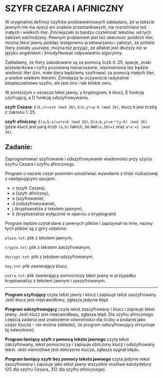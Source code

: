 # SZYFR CEZARA I AFINICZNY


W oryginalnej definicji szyfrów podstawieniowych zakładano, że w tekście jawnym nie ma spacji ani znaków przestankowych, nie rozróżniano też małych i wielkich liter. Zmniejszało to bardzo czytelność tekstów, od tych założeń odchodzimy. Pewnym problemem jest też obecność polskich liter, można tekst jawny poddać wstępnemu przetwarzaniu i założyć, że polskie litery zostały usunięte, można też przyjąć, że alfabet jest dłuższy niż w języku angielskim i zmodyfikować odpowiednio algorytmy.

Zakładamy, że litery zakodowane są za pomocą liczb 0..25, spacje, znaki przestankowe i cyfry pozostaną nienaruszone, niezmieniona też będzie wielkość liter (tzn. małe litery będziemy szyfrować za pomocą małych liter, a wielkie wielkimi literami. Zmniejsza to oczywiście radykalnie bezpieczeństwo szyfru, ale jest ono i tak bliskie zeru.

W poniższym x oznacza tekst jawny, y kryptogram, k klucz, E funkcję szyfrującą, a D funkcję odszyfrowywania.

**szyfr Cezara**: `E(k,x)=x+k (mod 26)`, `D(k,y)=y-k (mod 26)`, klucz k jest liczbą z zakresu 1..25.

**szyfr afiniczny**: `E(a,b,x)=a*x+b (mod 26)`, `D(a,b,y)=a'*(y-b) (mod 26)` gdzie klucz jest parą liczb `(a,b)` takich, że `NWD(a,26)=1` oraz `a*a'=1 (mod 26)`.

## Zadanie:

Zaprogramować szyfrowanie i odszyfrowywanie wiadomości przy użyciu szyfru Cezara i szyfru afinicznego.

Program o nazwie cezar powinien umożliwiać wywołanie z linijki rozkazowej z następującymi opcjami:

* c (szyfr Cezara),
* a (szyfr afiniczny),
* e (szyfrowanie),
* d (odszyfrowywanie),
* j (kryptoanaliza z tekstem jawnym),
* k (kryptoanaliza wyłącznie w oparciu o kryptogram)

Program będzie czytał dane z pewnych plików i zapisywał na inne, nazwy tych plików są z góry ustalone:

`plain.txt`: plik z tekstem jawnym,

`crypto.txt`: plik z tekstem zaszyfrowanym,

`decrypt.txt`: plik z tekstem odszyfrowanym,

`key.txt`: plik zawierający klucz,

`extra.txt`: plik zawierający pomocniczy tekst jawny w przypadku kryptoanalizy z tekstem jawnym i zaszyfrowanym.

---

**Program szyfrujący** czyta tekst jawny i klucz i zapisuje tekst zaszyfrowany. Jeśli klucz jest nieprawidłowy, zgłasza jedynie błąd.

**Program odszyfrowujący** czyta tekst zaszyfrowany i klucz i zapisuje tekst jawny. Jeśli klucz jest nieprawidłowy, zgłasza błąd. Dla szyfru afinicznego częścią zadania jest znalezienie odwrotności dla liczby a podanej jako część klucza – nie można zakładać, że program odszyfrowujący otrzymuje tę odwrotność.

**Program łamiący szyfr z pomocą tekstu jawnego** czyta tekst zaszyfrowany, tekst pomocniczy i zapisuje obliczony klucz i odszyfrowany tekst. Jeśli niemożliwe jest obliczenie klucza, zgłasza sygnał błędu.

**Program łamiący szyfr bez pomocy tekstu jawnego** czyta jedynie tekst zaszyfrowany i zapisuje jako tekst jawny wszystkie możliwe kandydatury (25 dla szyfru Cezara, 312 dla szyfru afinicznego).
